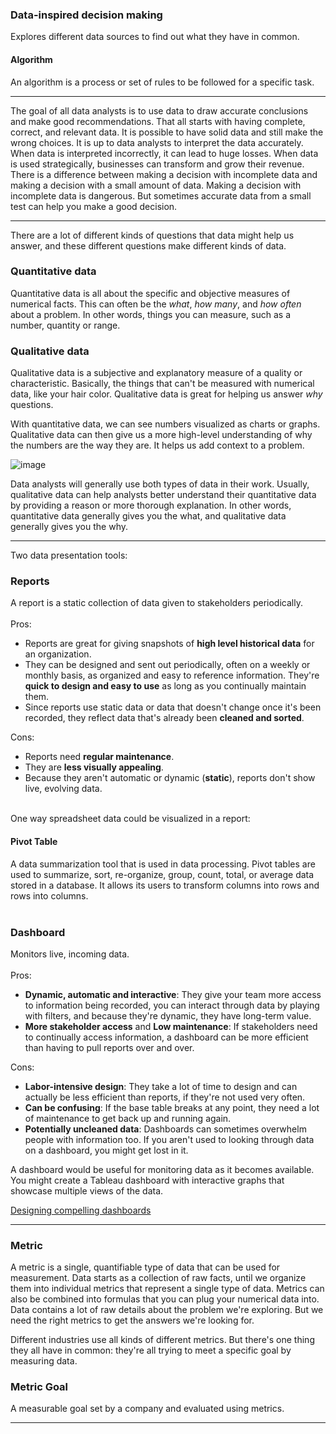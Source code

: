 ### Data-inspired decision making
Explores different data sources to find out what they have in common.

#### Algorithm
An algorithm is a process or set of rules to be followed for a specific task.

---

The goal of all data analysts is to use data to draw accurate conclusions and make good recommendations. That all starts with having complete, correct, and relevant data. It is possible to have solid data and still make the wrong choices. It is up to data analysts to interpret the data accurately. When data is interpreted incorrectly, it can lead to huge losses. When data is used strategically, businesses can transform and grow their revenue. There is a difference between making a decision with incomplete data and making a decision with a small amount of data. Making a decision with incomplete data is dangerous. But sometimes accurate data from a small test can help you make a good decision.

---

There are a lot of different kinds of questions that data might help us answer, and these different questions make different kinds of data.

### Quantitative data
Quantitative data is all about the specific and objective measures of numerical facts. This can often be the *what*, *how many*, and *how often* about a problem. In other words, things you can measure, such as a number, quantity or range.

### Qualitative data
Qualitative data is a subjective and explanatory measure of a quality or characteristic. Basically, the things that can't be measured with numerical data, like your hair color. Qualitative data is great for helping us answer *why* questions.

With quantitative data, we can see numbers visualized as charts or graphs. Qualitative data can then give us a more high-level understanding of why the numbers are the way they are. It helps us add context to a problem.

![image](https://user-images.githubusercontent.com/74421758/146493906-5d9e60ad-bb05-464e-bb78-b811e02e548f.png)

Data analysts will generally use both types of data in their work. Usually, qualitative data can help analysts better understand their quantitative data by providing a reason or more thorough explanation. In other words, quantitative data generally gives you the what, and qualitative data generally gives you the why.

---

Two data presentation tools:

### Reports
A report is a static collection of data given to stakeholders periodically. <br> <br>
Pros:
- Reports are great for giving snapshots of **high level historical data** for an organization.
- They can be designed and sent out periodically, often on a weekly or monthly basis, as organized and easy to reference information. They're **quick to design and easy to use** as long as you continually maintain them.
- Since reports use static data or data that doesn't change once it's been recorded, they reflect data that's already been **cleaned and sorted**. <br> 

Cons:
- Reports need **regular maintenance**.
- They are **less visually appealing**.
- Because they aren't automatic or dynamic (**static**), reports don't show live, evolving data. <br> <br>

One way spreadsheet data could be visualized in a report:
#### Pivot Table
A data summarization tool that is used in data processing. Pivot tables are used to summarize, sort, re-organize, group, count, total, or average data stored in a database. It allows its users to transform columns into rows and rows into columns. <br> <br>

### Dashboard
Monitors live, incoming data. <br> <br>
Pros:
- **Dynamic, automatic and interactive**: They give your team more access to information being recorded, you can interact through data by playing with filters, and because they're dynamic, they have long-term value.
- **More stakeholder access** and **Low maintenance**: If stakeholders need to continually access information, a dashboard can be more efficient than having to pull reports over and over. <br>

Cons:
- **Labor-intensive design**: They take a lot of time to design and can actually be less efficient than reports, if they're not used very often.
- **Can be confusing**: If the base table breaks at any point, they need a lot of maintenance to get back up and running again.
- **Potentially uncleaned data**: Dashboards can sometimes overwhelm people with information too. If you aren't used to looking through data on a dashboard, you might get lost in it. <br> 

A dashboard would be useful for monitoring data as it becomes available. You might create a Tableau dashboard with interactive graphs that showcase multiple views of the data.

[Designing compelling dashboards](https://d3c33hcgiwev3.cloudfront.net/IfnpXnRlRhi56V50ZVYYow_3a87f3d18e444bdda63014571e0d9ef1_DAC2-Designing-compelling-dashboards.pdf?Expires=1639872000&Signature=jkZQrBDKFAQKg9Cl~uonJ3YgiJYh8QG-y7xKsMSMkaOd-AumFhG~X~PdpihInp-O6Irvn2Q1QtcUQCjTAfCuwOE9tJuhirAroRh3UuWAqliZh7rJgylneeVj1kMvFohDUHLVIxMIeqpH2Jd4sLcvKRxIsIhoZwZYrQScTKBrPLc_&Key-Pair-Id=APKAJLTNE6QMUY6HBC5A)

---

### Metric 
A metric is a single, quantifiable type of data that can be used for measurement. Data starts as a collection of raw facts, until we organize them into individual metrics that represent a single type of data. Metrics can also be combined into formulas that you can plug your numerical data into. Data contains a lot of raw details about the problem we're exploring. But we need the right metrics to get the answers we're looking for.

Different industries use all kinds of different metrics. But there's one thing they all have in common: they're all trying to meet a specific goal by measuring data.

### Metric Goal
A measurable goal set by a company and evaluated using metrics.

---


